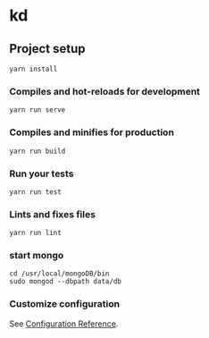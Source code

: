 # kd

## Project setup
```
yarn install
```

### Compiles and hot-reloads for development
```
yarn run serve
```

### Compiles and minifies for production
```
yarn run build
```

### Run your tests
```
yarn run test
```

### Lints and fixes files
```
yarn run lint
```

### start mongo

```
cd /usr/local/mongoDB/bin
sudo mongod --dbpath data/db

```

### Customize configuration
See [Configuration Reference](https://cli.vuejs.org/config/).
